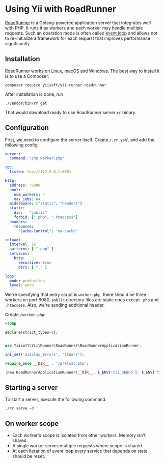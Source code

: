 # Using Yii with RoadRunner

[RoadRunner](https://roadrunner.dev/) is a Golang-powered application server that integrates well with PHP. It runs
it as workers and each worker may handle multiple requests. Such an operation mode is often called
[event loop](using-with-event-loop.md) and allows not to re-initialize a framework for each request that improves
performance significantly.

## Installation

RoadRunner works on Linux, macOS and Windows. The best way to install it is to use a Composer:

```
composer require yiisoft/yii-runner-roadrunner
```

After installation is done, run

```
./vendor/bin/rr get
```

That would download ready to use RoadRunner server `rr` binary.

## Configuration

First, we need to configure the server itself. Create `/.rr.yaml` and add the following config:

```yaml
server:
  command: "php worker.php"

rpc:
  listen: tcp://127.0.0.1:6001

http:
  address: :8080
  pool:
    num_workers: 4
    max_jobs: 64
  middleware: ["static", "headers"]
  static:
    dir:   "public"
    forbid: [".php", ".htaccess"]
  headers:
    response:
      "Cache-Control": "no-cache"

reload:
  interval: 1s
  patterns: [ ".php" ]
  services:
    http:
      recursive: true
      dirs: [ "." ]

logs:
  mode: production
  level: warn
```

We're specifying that entry script is `worker.php`, there should be three workers on port 8080, `public` directory
files are static ones except `.php` and `.htaccess`. Also, we're sending additional header.

Create `/worker.php`:

```php
<?php

declare(strict_types=1);


use Yiisoft\Yii\Runner\RoadRunner\RoadRunnerApplicationRunner;

ini_set('display_errors', 'stderr');

require_once __DIR__ . '/preload.php';

(new RoadRunnerApplicationRunner(__DIR__, $_ENV['YII_DEBUG'], $_ENV['YII_ENV']))->run();
```

## Starting a server

To start a server, execute the following command:

```
./rr serve -d
```

## On worker scope

- Each worker's scope is isolated from other workers. Memory isn't shared.
- A single worker serves multiple requests where scope is shared.
- At each iteration of event loop every service that depends on state should be reset.
